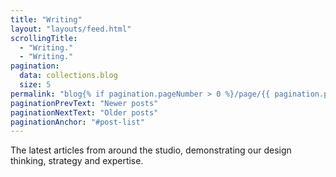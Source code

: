 ```yaml
---
title: "Writing"
layout: "layouts/feed.html"
scrollingTitle:
  - "Writing."
  - "Writing."
pagination:
  data: collections.blog
  size: 5
permalink: "blog{% if pagination.pageNumber > 0 %}/page/{{ pagination.pageNumber }}{% endif %}/index.html"
paginationPrevText: "Newer posts"
paginationNextText: "Older posts"
paginationAnchor: "#post-list"
---
```


The latest articles from around the studio, demonstrating our design
thinking, strategy and expertise.
